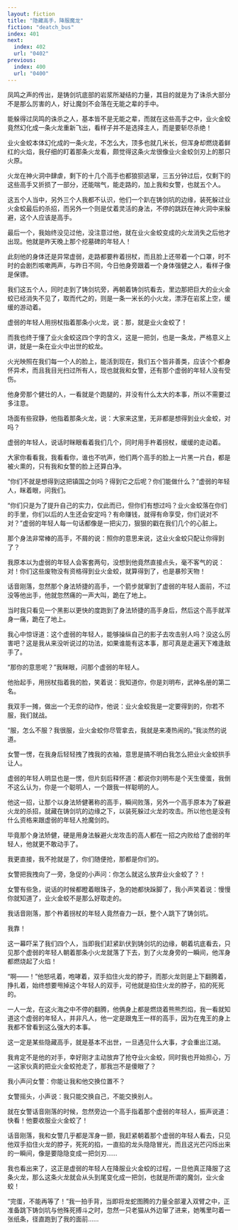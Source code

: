 ```yaml
---
layout: fiction
title: "隐藏高手，降服魔龙"
fiction: "deatch_bus"
index: 401
next:
  index: 402
  url: "0402"
previous:
  index: 400
  url: "0400"
---
```

凤鸣之声的传出，是铸剑坑底部的岩浆所凝结的力量，其目的就是为了诛杀大部分不是那么厉害的人，好让魔剑不会落在无能之辈的手中。

能躲得过凤鸣的诛杀之人，基本皆不是无能之辈，而就在这些高手之中，业火金蛟竟然幻化成一条火龙重新飞出，看样子并不是选择主人，而是要斩尽杀绝！

业火金蛟本体幻化成的一条火龙，不怎么大，顶多也就几米长，但浑身却燃烧着鲜红的火焰，我仔细的盯着那条火龙看，颇觉得这条火龙很像业火金蛟剑刃上的那只火原。

火龙在神火洞中肆虐，剩下的十几个高手也都狼狈逃窜，三五分钟过后，仅剩下的这些高手又折损了一部分，还能喘气，能走路的，加上我和女警，也就五个人。

这五个人当中，另外三个人我都不认识，他们一个趴在铸剑坑的边缘，装死躲过业火金蛟最后的杀招，而另外一个则是仗着灵活的身法，不停的跳跃在神火洞中来躲避，这个人应该是高手。

最后一个，我始终没见过他，没注意过他，就在业火金蛟变成的火龙消失之后他才出现。他就是昨天晚上那个挖墓碑的年轻人！

此刻他的身体还是异常虚弱，走路都要杵着拐杖，而且脸上还带着一个口罩，时不时的会剧烈咳嗽两声，与昨日不同，今日他身旁跟着一个身体强健之人，看样子像是保镖。

我们这五个人，同时走到了铸剑坑旁，再朝着铸剑坑看去，里边那把巨大的业火金蛟已经消失不见了，取而代之的，则是一条一米长的小火龙，漂浮在岩浆上空，缓缓的游动着。

虚弱的年轻人用拐杖指着那条小火龙，说：那，就是业火金蛟了！

而我也终于懂了业火金蛟这四个字的含义，这是一把剑，也是一条龙，严格意义上讲，就是一条在业火中出世的蛟龙。

火光映照在我们每一个人的脸上，能活到现在，我们五个皆非善类，应该个个都身怀异术，而且我目光扫过所有人，现也就我和女警，还有那个虚弱的年轻人没有受伤。

他身旁那个健壮的人，一看就是个跑腿的，并没有什么太大的本事，所以不需要过多注意。

场面有些寂静，他指着那条火龙，说：大家来这里，无非都是想得到业火金蛟，对吗？

虚弱的年轻人，说话时眯眼看着我们几个，同时用手杵着拐杖，缓缓的走动着。

大家你看看我，我看看你，谁也不吭声，他们两个高手的脸上一片黑一片白，都是被火熏的，只有我和女警的脸上还算白净。

“你们不就是想得到这把镇国之剑吗？得到它之后呢？你们能做什么？”虚弱的年轻人，眯着眼，问我们。

“你们只是为了提升自己的实力，仅此而已，但你们有想过吗？业火金蛟落在你们的手里，你们以后的人生还会安定吗？有命赚钱，就得有命享受，你们说对不对？”虚弱的年轻人每一句话都像是一把尖刀，狠狠的戳在我们几个的心脏上。

那个身法非常棒的高手，不屑的说：照你的意思来说，这业火金蛟只配让你得到了？

我原本以为虚弱的年轻人会客套两句，没想到他竟然直接点头，毫不客气的说：对！你们这些废物没有资格得到业火金蛟，就算得到了，也是暴殄天物！

话音刚落，忽然那个身法矫捷的高手，一个箭步就窜到了虚弱的年轻人面前，不过没等他出手，他就忽然痛的一声大叫，跪在了地上。

当时我只看见一个黑影以更快的度跑到了身法矫捷的高手身后，然后这个高手就浑身一痛，跪在了地上。

我心中惊讶道：这个虚弱的年轻人，能够操纵自己的影子去攻击别人吗？没这么厉害吧？这是我从来没听说过的功法，如果谁能有这本事，那可真是走遍天下难逢敌手了。

“那你的意思呢？”我眯眼，问那个虚弱的年轻人。

他抬起手，用拐杖指着我的脸，笑着说：我知道你，你是刘明布，武神名册的第二名。

我双手一摊，做出一个无奈的动作，他说：业火金蛟我是一定要得到的，你若不服，我们就战。

“服，怎么不服？我很服，业火金蛟你尽管拿去，我就是来凑热闹的。”我淡然的说道。

女警一愣，在我身后轻轻拽了拽我的衣袖，意思是搞不明白我怎么把业火金蛟拱手让人。

虚弱的年轻人明显也是一愣，但片刻后释怀道：都说你刘明布是个天生傻蛋，我倒不这么认为，你是一个聪明人，一个跟我一样聪明的人。

他这一招，让那个以身法矫健著称的高手，瞬间败落，另外一个高手原本为了躲避火龙的杀招，就藏在铸剑坑的边缘之下，以装死躲过火龙的攻击。所以他也是没有什么资格来跟虚弱的年轻人抢魔剑的。

毕竟那个身法矫健，硬是用身法躲避火龙攻击的高人都在一招之内败给了虚弱的年轻人，他就更不敢动手了。

我更直接，我不抢就是了，你们随便抢，那都是你们的。

女警把我拽向了一旁，急促的小声问：你怎么就这么放弃业火金蛟了？！

女警有些急，说话的时候都瞪着眼珠子，急的她都快跺脚了，我小声笑着说：慢慢你就知道了，业火金蛟不是那么好取走的。

我话音刚落，那个杵着拐杖的年轻人竟然奋力一跃，整个人跳下了铸剑坑。

我靠！

这一幕吓呆了我们四个人，当即我们赶紧趴伏到铸剑坑的边缘，朝着坑底看去，只见那个虚弱的年轻人朝着那条小火龙就落了下去，到了火龙身旁的一瞬间，他浑身都燃烧起了火焰！

“啊――！”他怒吼着，咆哮着，双手掐住火龙的脖子，而那火龙则是上下翻腾着，挣扎着，始终想要甩掉这个年轻人的双手，可他就是掐住火龙的脖子，掐的死死的。

一人一龙，在这火海之中不停的翻腾，他俩身上都是燃烧着熊熊烈焰，我一看就知道这个虚弱的年轻人，并非凡人，他一定是跟鬼王一样的高手，因为在鬼王的身上我都不曾看到这么强大的本事。

这一定是某些隐藏高手，就是基本不出世，一旦遇见什么大事，才会重出江湖。

我肯定不是他的对手，幸好刚才主动放弃了抢夺业火金蛟，同时我也开始担心，万一这家伙真的把业火金蛟抢走了，那我岂不是傻眼了？

我小声问女警：你能让我和他交换位置不？

女警摇头，小声说：我只能交换自己，不能交换别人。

就在女警话音刚落的时候，忽然旁边一个高手指着那个虚弱的年轻人，振声说道：快看！他要收服业火金蛟了！

话音刚落，我和女警几乎都是浑身一颤，我赶紧朝着那个虚弱的年轻人看去，只见他双手掐住火龙的脖子，死死的掐，一直掐的龙头隐隐冒光，而且这光芒闪烁出来的一瞬间，像是要隐隐变成一把剑刃……

我也看出来了，这正是虚弱的年轻人在降服业火金蛟的过程，一旦他真正降服了这条火龙，那么这条火龙就会从头到尾变化成一把剑，也就是所谓的魔剑，业火金蛟！

“完蛋，不能再等了！”我一拍手背，当即将龙蛇图腾的力量全部灌入双臂之中，正准备跳下铸剑坑与他殊死搏斗之时，忽然一只老猫从外边窜了进来，她嘴里叼着一张纸条，径直跑到了我的面前……